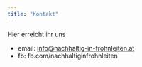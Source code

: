 ```yaml
---
title: "Kontakt"
---
```


Hier erreicht ihr uns

* email: info@nachhaltig-in-frohnleiten.at
* fb: fb.com/nachhaltiginfrohnleiten
